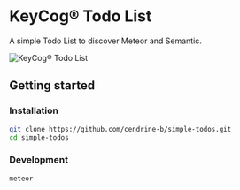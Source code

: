 # KeyCog® Todo List

A simple Todo List to discover Meteor and Semantic.

![](https://image.noelshack.com/fichiers/2017/29/1/1500287379-keycog-todolist.jpg "KeyCog® Todo List")

## Getting started

### Installation

```bash
git clone https://github.com/cendrine-b/simple-todos.git
cd simple-todos
```

### Development

```bash
meteor
```
